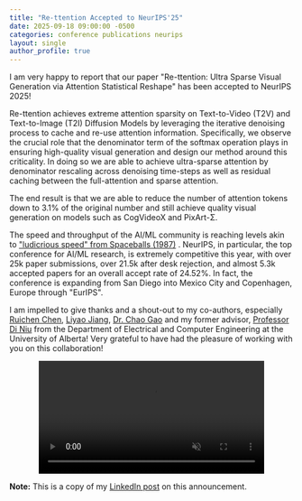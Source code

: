 ```yaml
---
title: "Re-ttention Accepted to NeurIPS'25"
date: 2025-09-18 09:00:00 -0500
categories: conference publications neurips
layout: single
author_profile: true
---
```


I am very happy to report that our paper "Re-ttention: Ultra Sparse Visual Generation via Attention Statistical Reshape" has been accepted to NeurIPS 2025!

Re-ttention achieves extreme attention sparsity on Text-to-Video (T2V) and Text-to-Image (T2I) Diffusion Models by leveraging the iterative denoising process to cache and re-use attention information. Specifically, we observe the crucial role that the denominator term of the softmax operation plays in ensuring high-quality visual generation and design our method around this criticality. In doing so we are able to achieve ultra-sparse attention by denominator rescaling across denoising time-steps as well as residual caching between the full-attention and sparse attention.

The end result is that we are able to reduce the number of attention tokens down to 3.1% of the original number and still achieve quality visual generation on models such as CogVideoX and PixArt-Σ.

The speed and throughput of the AI/ML community is reaching levels akin to ["ludicrious speed" from Spaceballs (1987)](https://www.youtube.com/watch?v=NAWL8ejf2nM) . NeurIPS, in particular, the top conference for AI/ML research, is extremely competitive this year, with over 25k paper submissions, over 21.5k after desk rejection, and almost 5.3k accepted papers for an overall accept rate of 24.52%. In fact, the conference is expanding from San Diego into Mexico City and Copenhagen, Europe through "EurIPS".

I am impelled to give thanks and a shout-out to my co-authors, especially [Ruichen Chen](https://scholar.google.com/citations?user=WHiR96wAAAAJ&hl=en&oi=ao), [Liyao Jiang](https://scholar.google.com/citations?user=OSpqcyoAAAAJ&hl=en), [Dr. Chao Gao](https://cgao3.github.io/) and my former advisor, [Professor Di Niu](https://sites.ualberta.ca/~dniu/Homepage/Home.html) from the Department of Electrical and Computer Engineering at the University of Alberta! Very grateful to have had the pleasure of working with you on this collaboration! 

<p align="center">
    <video src="/images/Rettention_sloth.webm" width="400" autoplay loop muted playsinline alt="Rettention Sloth Animation"></video>
</p>

**Note:** This is a copy of my [LinkedIn post](https://www.linkedin.com/feed/update/urn:li:activity:7374569785222885376/) on this announcement. 